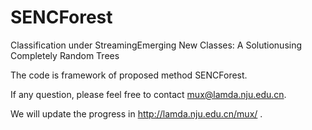 # SENCForest
Classification under StreamingEmerging New Classes: A Solutionusing Completely Random Trees

The code is framework of proposed method SENCForest.

If any question, please feel free to contact mux@lamda.nju.edu.cn.

We will update the progress in http://lamda.nju.edu.cn/mux/ .
